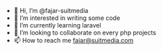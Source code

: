 - 👋 Hi, I’m @fajar-suitmedia
- 👀 I’m interested in writing some code
- 🌱 I’m currently learning laravel
- 💞️ I’m looking to collaborate on every php projects
- 📫 How to reach me fajar@suitmedia.com

<!---
fajar-suitmedia/fajar-suitmedia is a ✨ special ✨ repository because its `README.md` (this file) appears on your GitHub profile.
You can click the Preview link to take a look at your changes.
--->
